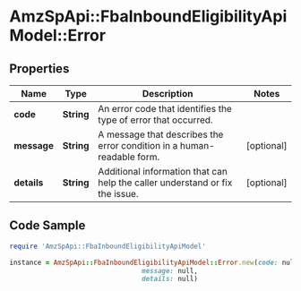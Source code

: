 # AmzSpApi::FbaInboundEligibilityApiModel::Error

## Properties

Name | Type | Description | Notes
------------ | ------------- | ------------- | -------------
**code** | **String** | An error code that identifies the type of error that occurred. | 
**message** | **String** | A message that describes the error condition in a human-readable form. | [optional] 
**details** | **String** | Additional information that can help the caller understand or fix the issue. | [optional] 

## Code Sample

```ruby
require 'AmzSpApi::FbaInboundEligibilityApiModel'

instance = AmzSpApi::FbaInboundEligibilityApiModel::Error.new(code: null,
                                 message: null,
                                 details: null)
```


